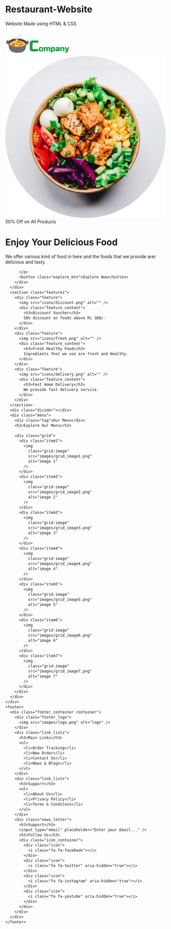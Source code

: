 # Restaurant-Website
Website Made using HTML &amp; CSS
<!DOCTYPE html>
<html lang="en">
  <head>
    <meta charset="UTF-8" />
    <meta http-equiv="X-UA-Compatible" content="IE=edge" />
    <meta name="viewport" content="width=device-width, initial-scale=1.0" />
    <title>Restaurant Website</title>
    <link rel="stylesheet" href="re.css" />
    <script
      src="https://kit.fontawesome.com/7a4b62b0a4.js"
      crossorigin="anonymous"
    ></script>
  </head>
  <body>
    <nav>
      <div class="navigation container">
        <div class="logo_container">
          <img src="images/logo.png" alt="logo" />
        </div>
        <div class="bar_icon">
          <i class="fas fa-bars"></i>
        </div>
      </div>
    </nav>
    <!-- Hero Section -->
    <div class="container">
      <div class="hero">
        <div class="hero_image">
          <img src="images/hero_image.png" alt="hero image" />
        </div>
        <div class="hero_content">
          <div class="tag">50% Off on All Products</div>
          <h1>Enjoy Your Delicious Food</h1>
          <p>
            We offer various kind of food in here and the foods that we provide arer delicious and tasty. 
            
          </p>
          <button class="explore_btn">Explore Now</button>
        </div>
      </div>
      <section class="features">
        <div class="feature">
          <img src="icons/discount.png" alt="" />
          <div class="feature_content">
            <h3>Discount Voucher</h3>
            50% discount on foods above Rs 300/- 
          </div>
        </div>
        <div class="feature">
          <img src="icons/fresh.png" alt="" />
          <div class="feature_content">
            <h3>Fresh Healthy Food</h3>
            Ingredients that we use are fresh and Healthy.
          </div>
        </div>
        <div class="feature">
          <img src="icons/delivery.png" alt="" />
          <div class="feature_content">
            <h3>Fast Home Delivery</h3>
            We provide fast delivery service.
          </div>
        </div>
      </section>
      <div class="divider"></div>
      <div class="menu">
        <div class="tag">Our Menu</div>
        <h2>Explore Our Menu</h2>

        <div class="grid">
          <div class="item1">
            <img
              class="grid-image"
              src="images/grid_image1.png"
              alt="image 1"
            />
          </div>
          <div class="item2">
            <img
              class="grid-image"
              src="images/grid_image2.png"
              alt="image 2"
            />
          </div>
          <div class="item3">
            <img
              class="grid-image"
              src="images/grid_image3.png"
              alt="image 3"
            />
          </div>
          <div class="item4">
            <img
              class="grid-image"
              src="images/grid_image4.png"
              alt="image 4"
            />
          </div>
          <div class="item5">
            <img
              class="grid-image"
              src="images/grid_image5.png"
              alt="image 5"
            />
          </div>
          <div class="item6">
            <img
              class="grid-image"
              src="images/grid_image6.png"
              alt="image 6"
            />
          </div>
          <div class="item7">
            <img
              class="grid-image"
              src="images/grid_image7.png"
              alt="image 7"
            />
          </div>
        </div>
      </div>
    </div>
    <footer>
      <div class="footer_container container">
        <div class="footer_logo">
          <img src="images/logo.png" alt="logo" />
        </div>
        <div class="link_lists">
          <h3>Main Links</h3>
          <ul>
            <li>Order Tracking</li>
            <li>New Order</li>
            <li>Contact Us</li>
            <li>News & Blogs</li>
          </ul>
        </div>
        <div class="link_lists">
          <h3>Support</h3>
          <ul>
            <li>About Us</li>
            <li>Privacy Policy</li>
            <li>Terms & Conditons</li>
          </ul>
        </div>
        <div class="news_letter">
          <h3>Support</h3>
          <input type="email" placeholder="Enter your Email..." />
          <h3>Follow Us</h3>
          <div class="icon_container">
            <div class="icon">
              <i class="fa fa-facebook"></i>
            </div>
            <div class="icon">
              <i class="fa fa-twitter" aria-hidden="true"></i>
            </div>
            <div class="icon">
              <i class="fa fa-instagram" aria-hidden="true"></i>
            </div>
            <div class="icon">
              <i class="fa fa-youtube" aria-hidden="true"></i>
            </div>
          </div>
        </div>
      </div>
    </footer>
  </body>
</html>
